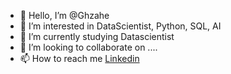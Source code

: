 - 👋 Hello, I’m @Ghzahe
- 👀 I’m interested in DataScientist, Python, SQL, AI
- 🌱 I’m currently studying Datascientist
- 💞️ I’m looking to collaborate on  ....
- 📫 How to reach me [Linkedin](https://www.linkedin.com/in/ghenwazaher/)

<!---
Ghzahe/Ghzahe is a ✨ special ✨ repository because its `README.md` (this file) appears on your GitHub profile.
You can click the Preview link to take a look at your changes.
--->

